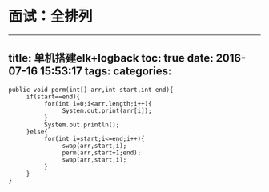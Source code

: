 面试：全排列
=

---
title: 单机搭建elk+logback
toc: true
date: 2016-07-16 15:53:17
tags:
categories:
---

	public void perm(int[] arr,int start,int end){
	     if(start==end){
	          for(int i=0;i<arr.length;i++){
	               System.out.print(arr[i]);
	          }
	          System.out.println();
	     }else{
	          for(int i=start;i<=end;i++){
	               swap(arr,start,i);
	               perm(arr,start+1;end);
	               swap(arr,start,i);
	          }
	     }
	}
